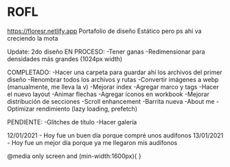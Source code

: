 # ROFL
https://floresr.netlify.app
Portafolio de diseño
Estático pero ps ahí va creciendo la mota

Update: 2do diseño
EN PROCESO:
-Tener ganas
-Redimensionar para densidades más grandes (1024px width)

COMPLETADO:
-Hacer una carpeta para guardar ahí los archivos del primer diseño
-Renombrar todos los archivos y rutas
-Convertir imágenes a webp (manualmente, me lleva la v)
-Mejorar index
-Agregar marco y tags
-Hacer el nuevo layout
-Animar flechas
-Agregar íconos en workbook
-Mejorar distribución de secciones
-Scroll enhancement
-Barrita nueva
-About me
-Optimizar rendimiento (lazy loading, prefetch)

PENDIENTE:
-Glitches de título
-Hacer galería

12/01/2021 - Hoy fue un buen día porque compré unos audífonos
13/01/2021 - Hoy fue un mejor día porque ya me llegaron mis audífonos

@media only screen and (min-width:1600px){
}